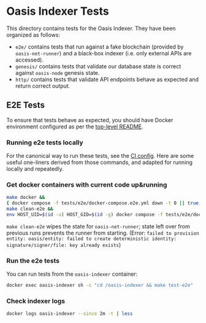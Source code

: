 # Oasis Indexer Tests

This directory contains tests for the Oasis Indexer. They have been organized as follows:

- `e2e/` contains tests that run against a fake blockchain (provided by `oasis-net-runner`) and a black-box indexer (i.e. only external APIs are accessed).
- `genesis/` contains tests that validate our database state is correct against `oasis-node` genesis state.
- `http/` contains tests that validate API endpoints behave as expected and return correct output.

## E2E Tests

To ensure that tests behave as expected, you should have Docker environment configured as per the [top-level README](../README.md#docker-development).

### Running e2e tests locally

For the canonical way to run these tests, see the [CI config](../../.github/workflows/ci-test.yaml).
Here are some useful one-liners derived from those commands, and adapted for running locally and repeatedly.

### Get docker containers with current code up&running
```sh
make docker &&
{ docker compose -f tests/e2e/docker-compose.e2e.yml down -t 0 || true; } &&
make clean-e2e &&
env HOST_UID=$(id -u) HOST_GID=$(id -g) docker compose -f tests/e2e/docker-compose.e2e.yml up -d
```

`make clean-e2e` wipes the state for `oasis-net-runner`; state left over from previous runs prevents the runner from starting. (Error: `failed to provision entity: oasis/entity: failed to create deterministic identity: signature/signer/file: key already exists`)

### Run the e2e tests
You can run tests from the `oasis-indexer` container:

```sh
docker exec oasis-indexer sh -c "cd /oasis-indexer && make test-e2e"
```

### Check indexer logs
```sh
docker logs oasis-indexer --since 2m -t | less
```

